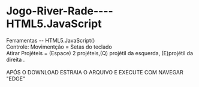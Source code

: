 # Jogo-River-Rade----HTML5.JavaScript
Ferramentas -- HTML5.JavaScript()<br> 
Controle: Movimentção = Setas do teclado <br> 
          Atirar Projéteis = (Espace) 2 projéteis,(Q) projétil da esquerda, (E)projétil da direita . <br><br>
          APÓS O DOWNLOAD ESTRAIA O ARQUIVO E EXECUTE COM NAVEGAR "EDGE"
